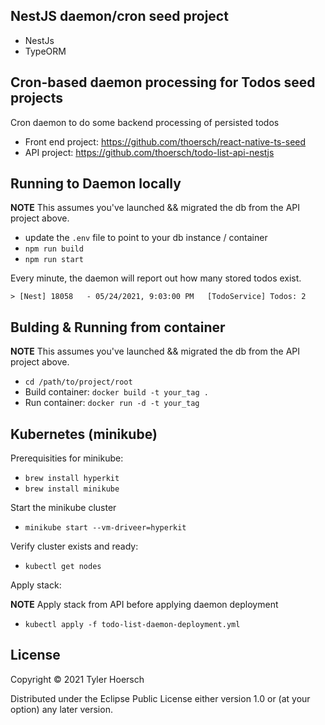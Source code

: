 ## NestJS daemon/cron seed project

* NestJs
* TypeORM

## Cron-based daemon processing for Todos seed projects
Cron daemon to do some backend processing of persisted todos

* Front end project: https://github.com/thoersch/react-native-ts-seed
* API project: https://github.com/thoersch/todo-list-api-nestjs

## Running to Daemon locally

**NOTE** This assumes you've launched && migrated the db from the API project above.

* update the `.env` file to point to your db instance / container 
* `npm run build`
* `npm run start`

Every minute, the daemon will report out how many stored todos exist.

`> [Nest] 18058   - 05/24/2021, 9:03:00 PM   [TodoService] Todos: 2`

## Bulding & Running from container 

**NOTE** This assumes you've launched && migrated the db from the API project above.

* `cd /path/to/project/root`
* Build container: `docker build -t your_tag .`
* Run container: `docker run -d -t your_tag`

## Kubernetes (minikube)

Prerequisities for minikube:
* `brew install hyperkit`
* `brew install minikube`

Start the minikube cluster
* `minikube start --vm-driveer=hyperkit`

Verify cluster exists and ready:
* `kubectl get nodes`

Apply stack:

**NOTE** Apply stack from API before applying daemon deployment

* `kubectl apply -f todo-list-daemon-deployment.yml`

## License

Copyright © 2021 Tyler Hoersch

Distributed under the Eclipse Public License either version 1.0 or (at
your option) any later version.